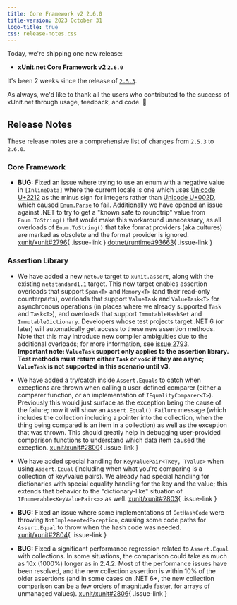 ```yaml
---
title: Core Framework v2 2.6.0
title-version: 2023 October 31
logo-title: true
css: release-notes.css
---
```


Today, we're shipping one new release:

* **xUnit.net Core Framework v2 `2.6.0`**

It's been 2 weeks since the release of [`2.5.3`](/releases/v2/2.5.3).

As always, we'd like to thank all the users who contributed to the success of xUnit.net through usage, feedback, and code. 🎉

## Release Notes

These release notes are a comprehensive list of changes from `2.5.3` to `2.6.0`.

### Core Framework

* **BUG:** Fixed an issue where trying to use an enum with a negative value in `[InlineData]` where the current locale is one which uses [Unicode U+2212](https://www.compart.com/en/unicode/U+2212) as the minus sign for integers rather than [Unicode U+002D](https://www.compart.com/en/unicode/U+002D), which caused [`Enum.Parse`](https://learn.microsoft.com/dotnet/api/system.enum.parse) to fail. Additionally we have opened an issue against .NET to try to get a "known safe to roundtrip" value from `Enum.ToString()` that would make this workaround unnecessary, as all overloads of `Enum.ToString()` that take format providers (aka cultures) are marked as obsolete and the format provider is ignored. [xunit/xunit#2796](https://github.com/xunit/xunit/issues/2796){ .issue-link } [dotnet/runtime#93663](https://github.com/dotnet/runtime/issues/93663){ .issue-link }

### Assertion Library

* We have added a new `net6.0` target to `xunit.assert`, along with the existing `netstandard1.1` target. This new target enables assertion overloads that support `Span<T>` and `Memory<T>` (and their read-only counterparts), overloads that support `ValueTask` and `ValueTask<T>` for asynchronous operations (in places where we already supported `Task` and `Task<T>`), and overloads that support `ImmutableHashSet` and `ImmutableDictionary`. Developers whose test projects target .NET 6 (or later) will automatically get access to these new assertion methods. Note that this may introduce new compiler ambiguities due to the additional overloads; for more information, see [issue 2793](https://github.com/xunit/xunit/issues/2793).<br /> <strong>Important note: `ValueTask` support only applies to the assertion library. Test methods must return either `Task` or `void` if they are async; `ValueTask` is not supported in this scenario until v3.</strong>

* We have added a try/catch inside `Assert.Equals` to catch when exceptions are thrown when calling a user-defined comparer (either a comparer function, or an implementation of `IEqualityComparer<T>`). Previously this would just surface as the exception being the cause of the failure; now it will show an `Assert.Equal() Failure` message (which includes the collection including a pointer into the collection, when the thing being compared is an item in a collection) as well as the exception that was thrown. This should greatly help in debugging user-provided comparison functions to understand which data item caused the exception. [xunit/xunit#2800](https://github.com/xunit/xunit/issues/2800){ .issue-link }

* We have added special handling for `KeyValuePair<TKey, TValue>` when using `Assert.Equal` (including when what you're comparing is a collection of key/value pairs). We already had special handling for dictionaries with special equality handling for the key and the value; this extends that behavior to the "dictionary-like" situation of `IEnumerable<KeyValuePair<>>` as well. [xunit/xunit#2803](https://github.com/xunit/xunit/issues/2803){ .issue-link }

* **BUG:** Fixed an issue where some implementations of `GetHashCode` were throwing `NotImplementedException`, causing some code paths for `Assert.Equal` to throw when the hash code was needed. [xunit/xunit#2804](https://github.com/xunit/xunit/issues/2804){ .issue-link }

* **BUG:** Fixed a significant performance regression related to `Assert.Equal` with collections. In some situations, the comparison could take as much as 10x (1000%) longer as in 2.4.2. Most of the performance issues have been resolved, and the new collection assertion is within 10% of the older assertions (and in some cases on .NET 6+, the new collection comparison can be a few orders of magnitude faster, for arrays of unmanaged values). [xunit/xunit#2806](https://github.com/xunit/xunit/issues/2806){ .issue-link }
